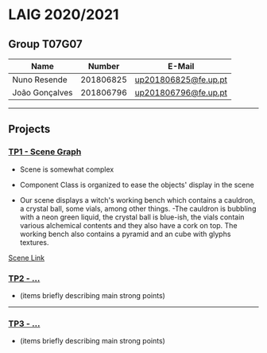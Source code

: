 # LAIG 2020/2021

## Group T07G07
| Name             | Number    | E-Mail              |
| ---------------- | --------- | ------------------  |
| Nuno Resende     | 201806825 | up201806825@fe.up.pt|
| João Gonçalves   | 201806796 | up201806796@fe.up.pt|

----

## Projects

### [TP1 - Scene Graph](TP1)

- Scene is somewhat complex
- Component Class is organized to ease the objects' display in the scene

- Our scene displays a witch's working bench which contains a cauldron, a crystal ball,
some vials, among other things.
-The cauldron is bubbling with a neon green liquid, the crystal ball is blue-ish, the vials contain various alchemical contents and they also have a cork on top. The working bench also contains a pyramid and an cube with glyphs textures.

[Scene Link](TP1/scenes/demo.xml)

### [TP2 - ...](TP2)
- (items briefly describing main strong points)

----

### [TP3 - ...](TP3)
- (items briefly describing main strong points)

